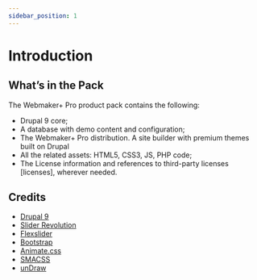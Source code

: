 ```yaml
---
sidebar_position: 1
---
```


# Introduction

## What’s in the Pack

The Webmaker+ Pro product pack contains the following:

- Drupal 9 core;
- A database with demo content and configuration;
- The Webmaker+ Pro distribution. A site builder with premium themes built on Drupal
- All the related assets: HTML5, CSS3, JS, PHP code;
- The License information and references to third-party licenses [licenses], wherever needed.

## Credits

- [Drupal 9](https://www.drupal.org/about/9)
- [Slider Revolution](http://codecanyon.net/item/slider-revolution-responsive-jquery-plugin/2580848)
- [Flexslider](https://github.com/woothemes/FlexSlider)
- [Bootstrap](http://getbootstrap.com)
- [Animate.css](https://daneden.github.io/animate.css/)
- [SMACSS](https://smacss.com/)
- [unDraw](https://undraw.co/)


